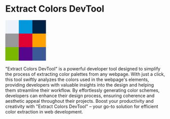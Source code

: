 # Extract Colors DevTool


<img src="https://github.com/guiexperttable/extract-colors-chrome-extension/blob/3751f54cfc98a4125ceb20719faed37b301e38ef/src/icon/logo-128.png?raw=true">


"Extract Colors DevTool" is a powerful developer tool designed to simplify the process of extracting color palettes from
any webpage. With just a click, this tool swiftly analyzes the colors used in the webpage's elements, providing
developers with valuable insights into the design and helping them streamline their workflow. By effortlessly generating
color schemes, developers can enhance their design process, ensuring coherence and aesthetic appeal throughout their
projects. Boost your productivity and creativity with "Extract Colors DevTool" – your go-to solution for efficient
color extraction in web development.